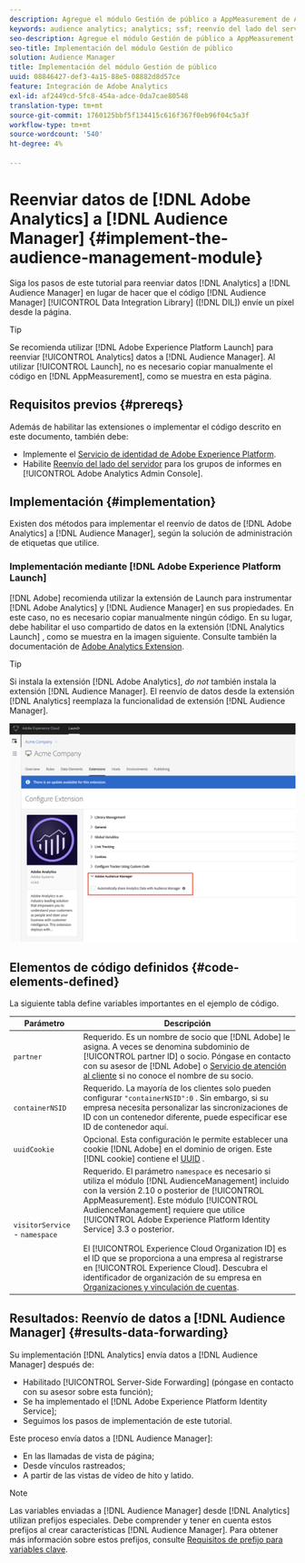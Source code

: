 ```yaml
---
description: Agregue el módulo Gestión de público a AppMeasurement de Adobe Analytics para reenviar datos de Analytics al Audience Manager en lugar de hacer que el código de Data Integration Library de Audience Manager (DIL) envíe un píxel desde la página.
keywords: audience analytics; analytics; ssf; reenvío del lado del servidor
seo-description: Agregue el módulo Gestión de público a AppMeasurement de Adobe Analytics para reenviar datos de Analytics al Audience Manager en lugar de hacer que el código de Data Integration Library de Audience Manager (DIL) envíe un píxel desde la página.
seo-title: Implementación del módulo Gestión de público
solution: Audience Manager
title: Implementación del módulo Gestión de público
uuid: 08846427-def3-4a15-88e5-08882d8d57ce
feature: Integración de Adobe Analytics
exl-id: af2449cd-5fc8-454a-adce-0da7cae80548
translation-type: tm+mt
source-git-commit: 1760125bbf5f134415c616f367f0eb96f04c5a3f
workflow-type: tm+mt
source-wordcount: '540'
ht-degree: 4%

---
```


# Reenviar datos de [!DNL Adobe Analytics] a [!DNL Audience Manager] {#implement-the-audience-management-module}

Siga los pasos de este tutorial para reenviar datos [!DNL Analytics] a [!DNL Audience Manager] en lugar de hacer que el código [!DNL Audience Manager] [!UICONTROL Data Integration Library] ([!DNL DIL]) envíe un píxel desde la página.

>[!TIP]
>
>Se recomienda utilizar [!DNL Adobe Experience Platform Launch] para reenviar [!UICONTROL Analytics] datos a [!DNL Audience Manager]. Al utilizar [!UICONTROL Launch], no es necesario copiar manualmente el código en [!DNL AppMeasurement], como se muestra en esta página.

## Requisitos previos {#prereqs}

Además de habilitar las extensiones o implementar el código descrito en este documento, también debe:

* Implemente el [Servicio de identidad de Adobe Experience Platform](https://docs.adobe.com/content/help/es-ES/id-service/using/home.html).
* Habilite [Reenvío del lado del servidor](https://docs.adobe.com/help/en/analytics/admin/admin-tools/server-side-forwarding/ssf.html) para los grupos de informes en [!UICONTROL Adobe Analytics Admin Console].

## Implementación {#implementation}

Existen dos métodos para implementar el reenvío de datos de [!DNL Adobe Analytics] a [!DNL Audience Manager], según la solución de administración de etiquetas que utilice.

### Implementación mediante [!DNL Adobe Experience Platform Launch]

[!DNL Adobe] recomienda utilizar la extensión de  [](https://docs.adobe.com/content/help/en/launch/using/overview.html) Launch para instrumentar  [!DNL Adobe Analytics] y  [!DNL Audience Manager] en sus propiedades. En este caso, no es necesario copiar manualmente ningún código. En su lugar, debe habilitar el uso compartido de datos en la extensión [!DNL Analytics Launch] , como se muestra en la imagen siguiente. Consulte también la documentación de [Adobe Analytics Extension](https://docs.adobe.com/content/help/en/launch/using/extensions-ref/adobe-extension/analytics-extension/overview.html#adobe-audience-manager).

>[!TIP]
>
>Si instala la extensión [!DNL Adobe Analytics], *do not* también instala la extensión [!DNL Audience Manager]. El reenvío de datos desde la extensión [!DNL Analytics] reemplaza la funcionalidad de extensión [!DNL Audience Manager].

![Habilitación del uso compartido de datos desde la extensión de Adobe Analytics al Audience Manager](/help/using/integration/assets/analytics-to-aam.png)

## Elementos de código definidos {#code-elements-defined}

La siguiente tabla define variables importantes en el ejemplo de código.

| Parámetro | Descripción |
|--- |--- |
| `partner` | Requerido. Es un nombre de socio que [!DNL Adobe] le asigna. A veces se denomina subdominio de [!UICONTROL partner ID] o socio.  Póngase en contacto con su asesor de [!DNL Adobe] o [Servicio de atención al cliente](https://helpx.adobe.com/es/marketing-cloud/contact-support.html) si no conoce el nombre de su socio. |
| `containerNSID` | Requerido. La mayoría de los clientes solo pueden configurar `"containerNSID":0` . Sin embargo, si su empresa necesita personalizar las sincronizaciones de ID con un contenedor diferente, puede especificar ese ID de contenedor aquí. |
| `uuidCookie` | Opcional. Esta configuración le permite establecer una cookie [!DNL Adobe] en el dominio de origen. Este [!DNL cookie] contiene el [UUID](../../reference/ids-in-aam.md) . |
| `visitorService` -  `namespace` | Requerido. El parámetro `namespace` es necesario si utiliza el módulo [!DNL AudienceManagement] incluido con la versión 2.10 o posterior de [!UICONTROL AppMeasurement]. Este módulo [!UICONTROL AudienceManagement] requiere que utilice [!UICONTROL Adobe Experience Platform Identity Service] 3.3 o posterior. <br><br>El  [!UICONTROL Experience Cloud Organization ID] es el ID que se proporciona a una empresa al registrarse en  [!UICONTROL Experience Cloud]. Descubra el identificador de organización de su empresa en [Organizaciones y vinculación de cuentas](https://docs.adobe.com/content/help/en/core-services/interface/manage-users-and-products/organizations.html). |

## Resultados: Reenvío de datos a [!DNL Audience Manager] {#results-data-forwarding}

Su implementación [!DNL Analytics] envía datos a [!DNL Audience Manager] después de:

* Habilitado [!UICONTROL Server-Side Forwarding] (póngase en contacto con su asesor sobre esta función);
* Se ha implementado el [!DNL Adobe Experience Platform Identity Service];
* Seguimos los pasos de implementación de este tutorial.

Este proceso envía datos a [!DNL Audience Manager]:

* En las llamadas de vista de página;
* Desde vínculos rastreados;
* A partir de las vistas de vídeo de hito y latido.

>[!NOTE]
>
>Las variables enviadas a [!DNL Audience Manager] desde [!DNL Analytics] utilizan prefijos especiales. Debe comprender y tener en cuenta estos prefijos al crear características [!DNL Audience Manager]. Para obtener más información sobre estos prefijos, consulte [Requisitos de prefijo para variables clave](../../features/traits/trait-variable-prefixes.md).
